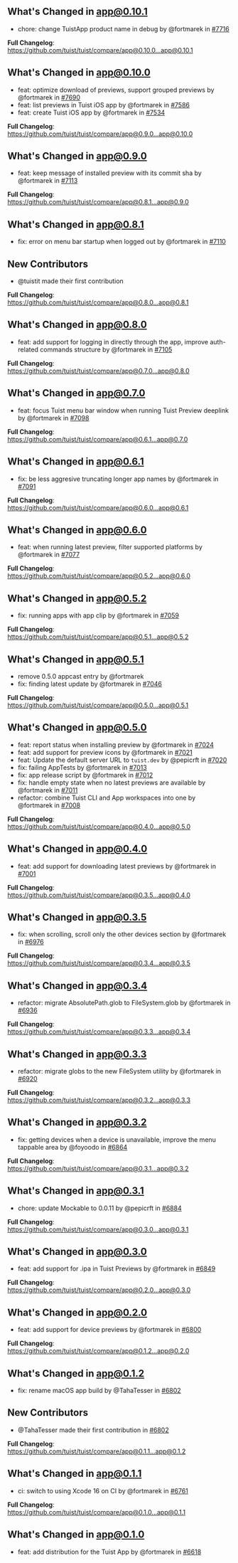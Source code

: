 ## What's Changed in app@0.10.1
* chore: change TuistApp product name in debug by @fortmarek in [#7716](https://github.com/tuist/tuist/pull/7716)

**Full Changelog**: https://github.com/tuist/tuist/compare/app@0.10.0...app@0.10.1

## What's Changed in app@0.10.0
* feat: optimize download of previews, support grouped previews by @fortmarek in [#7690](https://github.com/tuist/tuist/pull/7690)
* feat: list previews in Tuist iOS app by @fortmarek in [#7586](https://github.com/tuist/tuist/pull/7586)
* feat: create Tuist iOS app by @fortmarek in [#7534](https://github.com/tuist/tuist/pull/7534)

**Full Changelog**: https://github.com/tuist/tuist/compare/app@0.9.0...app@0.10.0

## What's Changed in app@0.9.0
* feat: keep message of installed preview with its commit sha by @fortmarek in [#7113](https://github.com/tuist/tuist/pull/7113)

**Full Changelog**: https://github.com/tuist/tuist/compare/app@0.8.1...app@0.9.0

## What's Changed in app@0.8.1
* fix: error on menu bar startup when logged out by @fortmarek in [#7110](https://github.com/tuist/tuist/pull/7110)

## New Contributors
* @tuistit made their first contribution

**Full Changelog**: https://github.com/tuist/tuist/compare/app@0.8.0...app@0.8.1

## What's Changed in app@0.8.0
* feat: add support for logging in directly through the app, improve auth-related commands structure by @fortmarek in [#7105](https://github.com/tuist/tuist/pull/7105)

**Full Changelog**: https://github.com/tuist/tuist/compare/app@0.7.0...app@0.8.0

## What's Changed in app@0.7.0
* feat: focus Tuist menu bar window when running Tuist Preview deeplink by @fortmarek in [#7098](https://github.com/tuist/tuist/pull/7098)

**Full Changelog**: https://github.com/tuist/tuist/compare/app@0.6.1...app@0.7.0

## What's Changed in app@0.6.1
* fix: be less aggresive truncating longer app names by @fortmarek in [#7091](https://github.com/tuist/tuist/pull/7091)

**Full Changelog**: https://github.com/tuist/tuist/compare/app@0.6.0...app@0.6.1

## What's Changed in app@0.6.0
* feat: when running latest preview, filter supported platforms by @fortmarek in [#7077](https://github.com/tuist/tuist/pull/7077)

**Full Changelog**: https://github.com/tuist/tuist/compare/app@0.5.2...app@0.6.0

## What's Changed in app@0.5.2
* fix: running apps with app clip by @fortmarek in [#7059](https://github.com/tuist/tuist/pull/7059)

**Full Changelog**: https://github.com/tuist/tuist/compare/app@0.5.1...app@0.5.2

## What's Changed in app@0.5.1
* remove 0.5.0 appcast entry by @fortmarek
* fix: finding latest update by @fortmarek in [#7046](https://github.com/tuist/tuist/pull/7046)

**Full Changelog**: https://github.com/tuist/tuist/compare/app@0.5.0...app@0.5.1

## What's Changed in app@0.5.0
* feat: report status when installing preview by @fortmarek in [#7024](https://github.com/tuist/tuist/pull/7024)
* feat: add support for preview icons by @fortmarek in [#7021](https://github.com/tuist/tuist/pull/7021)
* feat: Update the default server URL to `tuist.dev` by @pepicrft in [#7020](https://github.com/tuist/tuist/pull/7020)
* fix: failing AppTests by @fortmarek in [#7013](https://github.com/tuist/tuist/pull/7013)
* fix: app release script by @fortmarek in [#7012](https://github.com/tuist/tuist/pull/7012)
* fix: handle empty state when no latest previews are available by @fortmarek in [#7011](https://github.com/tuist/tuist/pull/7011)
* refactor: combine Tuist CLI and App workspaces into one by @fortmarek in [#7008](https://github.com/tuist/tuist/pull/7008)

**Full Changelog**: https://github.com/tuist/tuist/compare/app@0.4.0...app@0.5.0

## What's Changed in app@0.4.0
* feat: add support for downloading latest previews by @fortmarek in [#7001](https://github.com/tuist/tuist/pull/7001)

**Full Changelog**: https://github.com/tuist/tuist/compare/app@0.3.5...app@0.4.0

## What's Changed in app@0.3.5
* fix: when scrolling, scroll only the other devices section by @fortmarek in [#6976](https://github.com/tuist/tuist/pull/6976)

**Full Changelog**: https://github.com/tuist/tuist/compare/app@0.3.4...app@0.3.5

## What's Changed in app@0.3.4
* refactor: migrate AbsolutePath.glob to FileSystem.glob by @fortmarek in [#6936](https://github.com/tuist/tuist/pull/6936)

**Full Changelog**: https://github.com/tuist/tuist/compare/app@0.3.3...app@0.3.4

## What's Changed in app@0.3.3
* refactor: migrate globs to the new FileSystem utility by @fortmarek in [#6920](https://github.com/tuist/tuist/pull/6920)

**Full Changelog**: https://github.com/tuist/tuist/compare/app@0.3.2...app@0.3.3

## What's Changed in app@0.3.2
* fix: getting devices when a device is unavailable, improve the menu tappable area by @foyoodo in [#6864](https://github.com/tuist/tuist/pull/6864)

**Full Changelog**: https://github.com/tuist/tuist/compare/app@0.3.1...app@0.3.2

## What's Changed in app@0.3.1
* chore: update Mockable to 0.0.11 by @pepicrft in [#6884](https://github.com/tuist/tuist/pull/6884)

**Full Changelog**: https://github.com/tuist/tuist/compare/app@0.3.0...app@0.3.1

## What's Changed in app@0.3.0
* feat: add support for .ipa in Tuist Previews by @fortmarek in [#6849](https://github.com/tuist/tuist/pull/6849)

**Full Changelog**: https://github.com/tuist/tuist/compare/app@0.2.0...app@0.3.0

## What's Changed in app@0.2.0
* feat: add support for device previews by @fortmarek in [#6800](https://github.com/tuist/tuist/pull/6800)

**Full Changelog**: https://github.com/tuist/tuist/compare/app@0.1.2...app@0.2.0

## What's Changed in app@0.1.2
* fix: rename macOS app build by @TahaTesser in [#6802](https://github.com/tuist/tuist/pull/6802)

## New Contributors
* @TahaTesser made their first contribution in [#6802](https://github.com/tuist/tuist/pull/6802)

**Full Changelog**: https://github.com/tuist/tuist/compare/app@0.1.1...app@0.1.2

## What's Changed in app@0.1.1
* ci: switch to using Xcode 16 on CI by @fortmarek in [#6761](https://github.com/tuist/tuist/pull/6761)

**Full Changelog**: https://github.com/tuist/tuist/compare/app@0.1.0...app@0.1.1

## What's Changed in app@0.1.0
* feat: add distribution for the Tuist App by @fortmarek in [#6618](https://github.com/tuist/tuist/pull/6618)

<!-- generated by git-cliff -->
